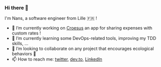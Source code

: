### Hi there 👋

I'm Nans, a software engineer from Lille 🇫🇷 !

- 🔭 I’m currently working on [Croesus](https://github.com/NansD/croseus) an app for sharing expenses with custom rates !
- 📖 I’m currently learning some DevOps-related tools, improving my TDD skills, ...
- 👯 I’m looking to collaborate on any project that encourages ecological behaviors 🌱
- 📫 How to reach me: [twitter](https://twitter.com/Nansdumortier), [dev.to](https://dev.to/nans), [LinkedIn](https://www.linkedin.com/in/nans-dumortier/)


